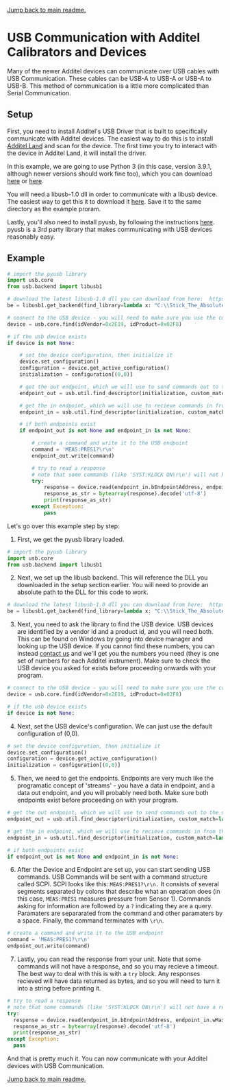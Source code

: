 [Jump back to main readme.](../readme.md)

# USB Communication with Additel Calibrators and Devices

Many of the newer Additel devices can communicate over USB cables with USB Communication.  These cables can be USB-A to USB-A or USB-A to USB-B.  This method of communication is a little more complicated than Serial Communication.

## Setup

First, you need to install Additel's USB Driver that is built to specifically communicate with Additel devices.  The easiest way to do this is to install [Additel Land](https://additel.com/product-detail.html/land-pressure-software/) and scan for the device.  The first time you try to interact with the device in Additel Land, it will install the driver.

In this example, we are going to use Python 3 (in this case, version 3.9.1, although newer versions should work fine too), which you can download [here](https://www.python.org/downloads/) or [here](https://www.microsoft.com/en-us/p/python-39/9p7qfqmjrfp7).

You will need a libusb-1.0 dll in order to communicate with a libusb device.  The easiest way to get this it to download it [here](https://github.com/pyusb/pyusb).  Save it to the same directory as the example proram.

Lastly, you'll also need to install pyusb, by following the instructions [here](https://github.com/pyusb/pyusb#installing).  pyusb is a 3rd party library that makes communicating with USB devices reasonably easy.

## Example

```python
# import the pyusb library
import usb.core
from usb.backend import libusb1

# download the latest libusb-1.0 dll you can download from here:  https://libusb.info/  - then use the absolute path below as the backend
be = libusb1.get_backend(find_library=lambda x: "C:\\Stick_The_Absolute_Path_To_Lib_USB_1.0_DLL_Here")

# connect to the USB device - you will need to make sure you use the correct vendor and product id (you can ask us for it)
device = usb.core.find(idVendor=0x2E19, idProduct=0x02F8)

# if the usb device exists
if device is not None:

    # set the device configuration, then initialize it
    device.set_configuration()
    configuration = device.get_active_configuration()
    initialization = configuration[(0,0)]

    # get the out endpoint, which we will use to send commands out to the device
    endpoint_out = usb.util.find_descriptor(initialization, custom_match=lambda e: usb.util.endpoint_direction(e.bEndpointAddress) == usb.util.ENDPOINT_OUT)

    # get the in endpoint, which we will use to recieve commands in from the device
    endpoint_in = usb.util.find_descriptor(initialization, custom_match=lambda e: usb.util.endpoint_direction(e.bEndpointAddress) == usb.util.ENDPOINT_IN)

    # if both endpoints exist
    if endpoint_out is not None and endpoint_in is not None:

        # create a command and write it to the USB endpoint
        command = 'MEAS:PRES1?\r\n'
        endpoint_out.write(command)

        # try to read a response
        # note that some commands (like 'SYST:KLOCK ON\r\n') will not have a response, so this action may timeout with an error (which is why we have a try block)
        try:
            response = device.read(endpoint_in.bEndpointAddress, endpoint_in.wMaxPacketSize)
            response_as_str = bytearray(response).decode('utf-8')
            print(response_as_str)
        except Exception:
            pass
```

Let's go over this example step by step:

1)  First, we get the pyusb library loaded.

```python
# import the pyusb library
import usb.core
from usb.backend import libusb1
```

2) Next, we set up the libusb backend.  This will reference the DLL you downloaded in the setup section earlier.  You will need to provide an absolute path to the DLL for this code to work.

```python
# download the latest libusb-1.0 dll you can download from here:  https://libusb.info/  - then use the absolute path below as the backend
be = libusb1.get_backend(find_library=lambda x: "C:\\Stick_The_Absolute_Path_To_Lib_USB_1.0_DLL_Here")
```

3) Next, you need to ask the library to find the USB device.  USB devices are identified by a vendor id and a product id, and you will need both.  This can be found on Windows by going into device manager and looking up the USB device.  If you cannot find these numbers, you can instead [contact us](https://www.additel.com/contactus.html/) and we'll get you the numbers you need (they is one set of numbers for each Additel instrument).  Make sure to check the USB device you asked for exists before proceeding onwards with your program.

```python
# connect to the USB device - you will need to make sure you use the correct vendor and product id (you can ask us for it)
device = usb.core.find(idVendor=0x2E19, idProduct=0x02F8)

# if the usb device exists
if device is not None:
```
4) Next, set the USB device's configuration.  We can just use the default configuration of (0,0).

```python
# set the device configuration, then initialize it
device.set_configuration()
configuration = device.get_active_configuration()
initialization = configuration[(0,0)]
```

5)  Then, we need to get the endpoints.  Endpoints are very much like the programatic concept of 'streams' - you have a data in endpoint, and a data out endpoint, and you will probably need both.  Make sure both endpoints exist before proceeding on with your program.

```python
# get the out endpoint, which we will use to send commands out to the device
endpoint_out = usb.util.find_descriptor(initialization, custom_match=lambda e: usb.util.endpoint_direction(e.bEndpointAddress) == usb.util.ENDPOINT_OUT)

# get the in endpoint, which we will use to recieve commands in from the device
endpoint_in = usb.util.find_descriptor(initialization, custom_match=lambda e: usb.util.endpoint_direction(e.bEndpointAddress) == usb.util.ENDPOINT_IN)

# if both endpoints exist
if endpoint_out is not None and endpoint_in is not None:
```

6)  After the Device and Endpoint are set up, you can start sending USB commands.  USB Commands will be sent with a command structure called SCPI.  SCPI looks like this: `MEAS:PRES1?\r\n.` It consists of several segments separated by colons that describe what an operation does (in this case, `MEAS:PRES1` measures pressure from Sensor 1). Commands asking for information are followed by a `?` indicating they are a query. Paramaters are separarated from the command and other paramaters by a space. Finally, the command terminates with `\r\n`.

```python
# create a command and write it to the USB endpoint
command = 'MEAS:PRES1?\r\n'
endpoint_out.write(command)
```

7)  Lastly, you can read the response from your unit.  Note that some commands will not have a response, and so you may recieve a timeout.  The best way to deal with this is with a `try` block.  Any responses recieved will have data returned as bytes, and so you will need to turn it into a string before printing it.

```python
# try to read a response
# note that some commands (like 'SYST:KLOCK ON\r\n') will not have a response, so this action may timeout with an error (which is why we have a try block)
try:
  response = device.read(endpoint_in.bEndpointAddress, endpoint_in.wMaxPacketSize)
  response_as_str = bytearray(response).decode('utf-8')
  print(response_as_str)
except Exception:
  pass
```

And that is pretty much it. You can now communicate with your Additel devices with USB Communication.

[Jump back to main readme.](../readme.md)
